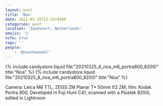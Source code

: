 ```yaml
---
layout: post
title: 'Noa'
date: 2021-03-25T23:53+0100
categories: post
location: 'Zandvoort, Netherlands'
emojis: '🔞'
nsfw: true
tags: ''
people: 
    - '@noathemodel'
---
```


{% include candystore.liquid file:"20210325_4_noa_m6_portra800_8200i" title:"Noa" %}
{% include candystore.liquid file:"20210325_8_noa_m6_portra800_8200i" title:"Noa" %}

Camera: Leica M6 TTL, ZEISS ZM Planar T\* 50mm f/2 ZM; film: Kodak Portra 800, Developed in Fuji Hunt C41, scanned with a Plustek 8200i, edited in Lightroom